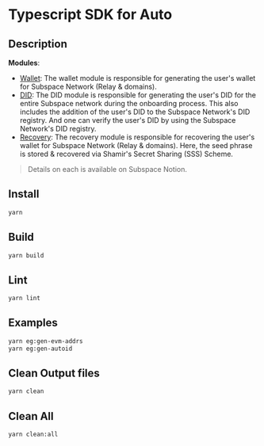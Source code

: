 # Typescript SDK for Auto

## Description

**Modules**:

- <u>Wallet</u>: The wallet module is responsible for generating the user's wallet for Subspace Network (Relay & domains).
- <u>DID</u>: The DID module is responsible for generating the user's DID for the entire Subspace network during the onboarding process. This also includes the addition of the user's DID to the Subspace Network's DID registry. And one can verify the user's DID by using the Subspace Network's DID registry.
- <u>Recovery</u>: The recovery module is responsible for recovering the user's wallet for Subspace Network (Relay & domains). Here, the seed phrase is stored & recovered via Shamir's Secret Sharing (SSS) Scheme.

> Details on each is available on Subspace Notion.

## Install

```sh
yarn
```

## Build

```sh
yarn build
```

## Lint

```sh
yarn lint
```

## Examples

```sh
yarn eg:gen-evm-addrs
yarn eg:gen-autoid
```

## Clean Output files

```sh
yarn clean
```

## Clean All

```sh
yarn clean:all
```
